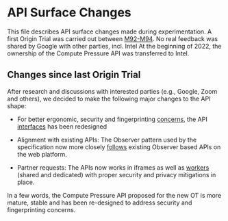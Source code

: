 # API Surface Changes

This file describes API surface changes made during experimentation.
A first Origin Trial was carried out between [M92-M94](https://chromestatus.com/feature/5597608644968448).
No real feedback was shared by Google with other parties, incl. Intel
At the beginning of 2022, the ownership of the Compute Pressure API was transferred to Intel.

## Changes since last Origin Trial
After research and discussions with interested parties (e.g., Google, Zoom and others), we
decided to make the following major changes to the API shape:

- For better ergonomic, security and fingerprinting [concerns](https://github.com/w3c/compute-pressure/issues/24), the API [interfaces](https://www.w3.org/TR/compute-pressure/#the-pressurerecord-interface) has been redesigned

- Alignment with existing APIs: The Observer pattern used by the specification now more closely [follows](https://github.com/w3c/compute-pressure/issues/21) existing Observer based APIs on the web platform.

- Partner requests: The APIs now works in iframes as well as [workers](https://github.com/w3c/compute-pressure/issues/15) (shared and dedicated) with proper security and privacy mitigations in place.

In a few words, the Compute Pressure API proposed for the new OT is more mature, stable and has been re-designed to address security and fingerprinting concerns.

